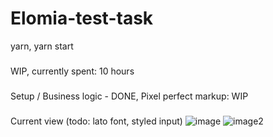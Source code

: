 # Elomia-test-task

yarn,
yarn start

###
WIP, currently spent: 10 hours

###
Setup / Business logic - DONE, Pixel perfect markup: WIP

###
Current view (todo: lato font, styled input)
![image](https://ibb.co/wCFVRRg)
![image2](https://ibb.co/cxCLBzZ)
